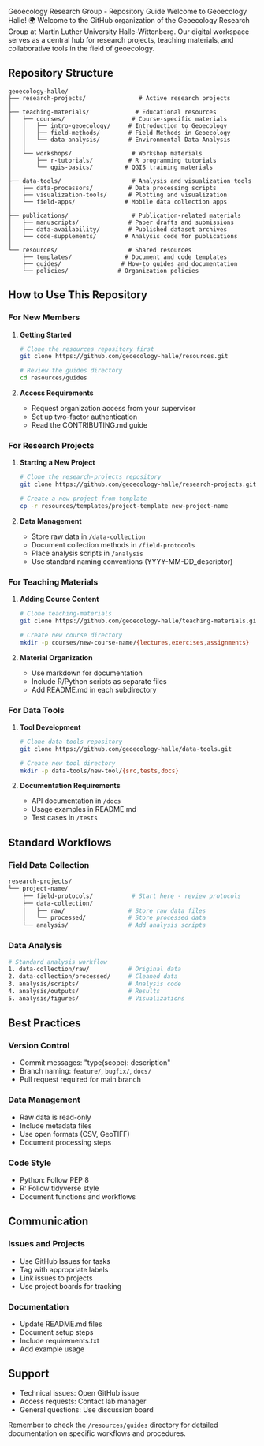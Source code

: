 Geoecology Research Group - Repository Guide
Welcome to Geoecology Halle! 🌍
Welcome to the GitHub organization of the Geoecology Research Group at Martin Luther University Halle-Wittenberg. Our digital workspace serves as a central hub for research projects, teaching materials, and collaborative tools in the field of geoecology.

## Repository Structure

```
geoecology-halle/
├── research-projects/               # Active research projects
│
├── teaching-materials/             # Educational resources
│   ├── courses/                   # Course-specific materials
│   │   ├── intro-geoecology/     # Introduction to Geoecology
│   │   ├── field-methods/        # Field Methods in Geoecology
│   │   └── data-analysis/        # Environmental Data Analysis
│   │
│   └── workshops/                 # Workshop materials
│       ├── r-tutorials/          # R programming tutorials
│       └── qgis-basics/         # QGIS training materials
│
├── data-tools/                    # Analysis and visualization tools
│   ├── data-processors/          # Data processing scripts
│   ├── visualization-tools/      # Plotting and visualization
│   └── field-apps/              # Mobile data collection apps
│
├── publications/                  # Publication-related materials
│   ├── manuscripts/              # Paper drafts and submissions
│   ├── data-availability/        # Published dataset archives
│   └── code-supplements/        # Analysis code for publications
│
└── resources/                    # Shared resources
    ├── templates/               # Document and code templates
    ├── guides/                 # How-to guides and documentation
    └── policies/              # Organization policies
```

## How to Use This Repository

### For New Members

1. **Getting Started**
   ```bash
   # Clone the resources repository first
   git clone https://github.com/geoecology-halle/resources.git
   
   # Review the guides directory
   cd resources/guides
   ```

2. **Access Requirements**
   - Request organization access from your supervisor
   - Set up two-factor authentication
   - Read the CONTRIBUTING.md guide

### For Research Projects

1. **Starting a New Project**
   ```bash
   # Clone the research-projects repository
   git clone https://github.com/geoecology-halle/research-projects.git
   
   # Create a new project from template
   cp -r resources/templates/project-template new-project-name
   ```

2. **Data Management**
   - Store raw data in `/data-collection`
   - Document collection methods in `/field-protocols`
   - Place analysis scripts in `/analysis`
   - Use standard naming conventions (YYYY-MM-DD_descriptor)

### For Teaching Materials

1. **Adding Course Content**
   ```bash
   # Clone teaching-materials
   git clone https://github.com/geoecology-halle/teaching-materials.git
   
   # Create new course directory
   mkdir -p courses/new-course-name/{lectures,exercises,assignments}
   ```

2. **Material Organization**
   - Use markdown for documentation
   - Include R/Python scripts as separate files
   - Add README.md in each subdirectory

### For Data Tools

1. **Tool Development**
   ```bash
   # Clone data-tools repository
   git clone https://github.com/geoecology-halle/data-tools.git
   
   # Create new tool directory
   mkdir -p data-tools/new-tool/{src,tests,docs}
   ```

2. **Documentation Requirements**
   - API documentation in `/docs`
   - Usage examples in README.md
   - Test cases in `/tests`

## Standard Workflows

### Field Data Collection
```bash
research-projects/
└── project-name/
    ├── field-protocols/           # Start here - review protocols
    ├── data-collection/
    │   ├── raw/                  # Store raw data files
    │   └── processed/            # Store processed data
    └── analysis/                 # Add analysis scripts
```

### Data Analysis
```bash
# Standard analysis workflow
1. data-collection/raw/           # Original data
2. data-collection/processed/     # Cleaned data
3. analysis/scripts/              # Analysis code
4. analysis/outputs/              # Results
5. analysis/figures/              # Visualizations
```

## Best Practices

### Version Control
- Commit messages: "type(scope): description"
- Branch naming: `feature/`, `bugfix/`, `docs/`
- Pull request required for main branch

### Data Management
- Raw data is read-only
- Include metadata files
- Use open formats (CSV, GeoTIFF)
- Document processing steps

### Code Style
- Python: Follow PEP 8
- R: Follow tidyverse style
- Document functions and workflows

## Communication

### Issues and Projects
- Use GitHub Issues for tasks
- Tag with appropriate labels
- Link issues to projects
- Use project boards for tracking

### Documentation
- Update README.md files
- Document setup steps
- Include requirements.txt
- Add example usage

## Support

- Technical issues: Open GitHub issue
- Access requests: Contact lab manager
- General questions: Use discussion board

Remember to check the `/resources/guides` directory for detailed documentation on specific workflows and procedures.

